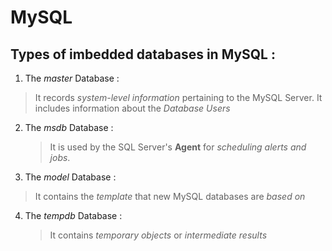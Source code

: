 





# MySQL 



## Types of imbedded databases in MySQL : 


1. The *master* Database : 

>It records *system-level information* pertaining to the MySQL Server. It includes information about the *Database Users*


2. The *msdb* Database : 
   
   > It is used by the SQL Server's **Agent** for *scheduling alerts and jobs*.


3. The *model* Database :


> It contains the *template* that new MySQL databases are *based on*


4. The *tempdb* Database : 
   
   
   >It contains *temporary objects* or *intermediate results*
   






